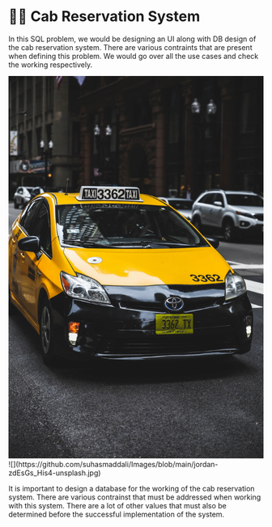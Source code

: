 # 🚕🚖 Cab Reservation System

In this SQL problem, we would be designing an UI along with DB design of the cab reservation system. There are various contraints that are present when defining this problem. We would go over all the use cases and check the working respectively. 

<img src = "https://github.com/suhasmaddali/Images/blob/main/jordan-zdEsGs_His4-unsplash.jpg" width = "1000" />
![](https://github.com/suhasmaddali/Images/blob/main/jordan-zdEsGs_His4-unsplash.jpg)
 
It is important to design a database for the working of the cab reservation system. There are various contrainst that must be addressed when working with this system. There are a lot of other values that must also be determined before the successful implementation of the system. 
